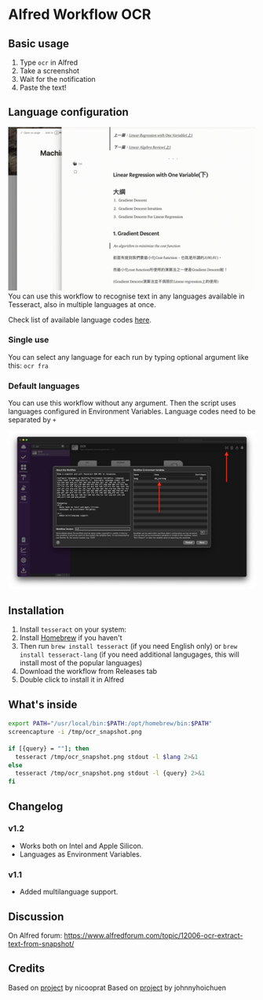 
# Alfred Workflow OCR

## Basic usage
1. Type `ocr` in Alfred
2. Take a screenshot
3. Wait for the notification
4. Paste the text!

## Language configuration
![multi-lang.gif](./multi-lang.gif)
You can use this workflow to recognise text in any languages available in Tesseract, also in multiple languages at once.

Check list of available language codes [here](https://github.com/tesseract-ocr/tesseract/blob/b67ea2c1a70c56053e142a5fb7cc18fb29cdc4b8/src/training/language-specific.sh#L21).

### Single use
You can select any language for each run by typing optional argument like this: `ocr fra`

### Default languages
You can use this workflow without any argument. Then the script uses languages configured in Environment Variables. Language codes need to be separated by `+` 

![variables.png](./variables.png)

## Installation

1. Install `tesseract` on your system: 
  1. Install [Homebrew](https://brew.sh) if you haven't
  1. Then run `brew install tesseract` (if you need English only) or `brew install tesseract-lang` (if you need additional langugages, this will install most of the popular languages)
1. Download the workflow from Releases tab
1. Double click to install it in Alfred

## What's inside

```bash
export PATH="/usr/local/bin:$PATH:/opt/homebrew/bin:$PATH"
screencapture -i /tmp/ocr_snapshot.png

if [{query} = ""]; then 
  tesseract /tmp/ocr_snapshot.png stdout -l $lang 2>&1
else 
  tesseract /tmp/ocr_snapshot.png stdout -l {query} 2>&1 
fi
```

## Changelog
### v1.2
- Works both on Intel and Apple Silicon.
- Languages as Environment Variables.

### v1.1
- Added multilanguage support.

## Discussion
On Alfred forum: https://www.alfredforum.com/topic/12006-ocr-extract-text-from-snapshot/

## Credits
Based on [project](https://github.com/nicooprat/alfred-ocr) by nicooprat
Based on [project](https://github.com/johnnyhoichuen/alfred-ocr) by johnnyhoichuen
